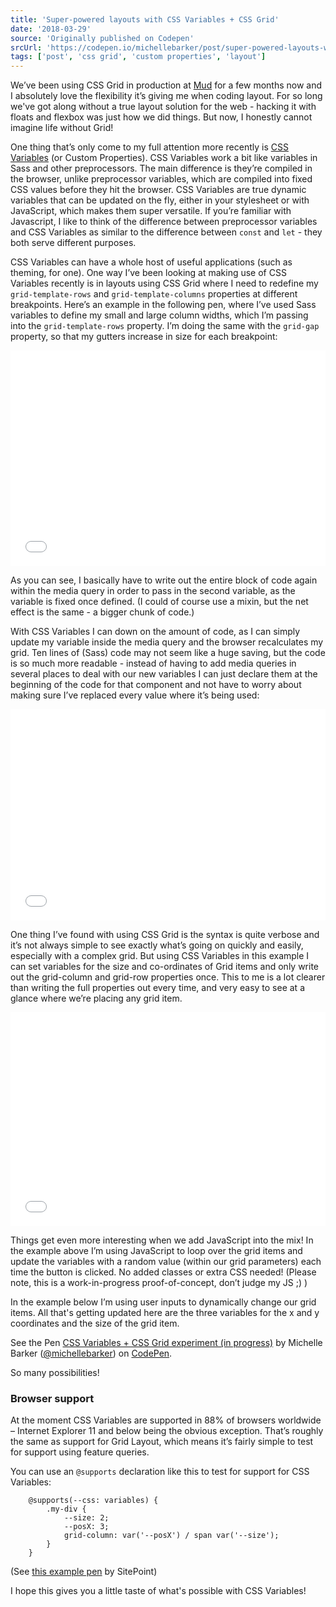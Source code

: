```yaml
---
title: 'Super-powered layouts with CSS Variables + CSS Grid'
date: '2018-03-29'
source: 'Originally published on Codepen'
srcUrl: 'https://codepen.io/michellebarker/post/super-powered-layouts-with-css-variables-css-gr'
tags: ['post', 'css grid', 'custom properties', 'layout']
---
```


We’ve been using CSS Grid in production at [Mud](http://ournameismud.co.uk/) for a few months now and I absolutely love the flexibility it’s giving me when coding layout. For so long we've got along without a true layout solution for the web - hacking it with floats and flexbox was just how we did things. But now, I honestly cannot imagine life without Grid!

One thing that’s only come to my full attention more recently is [CSS Variables](https://developer.mozilla.org/en-US/docs/Web/CSS/Using_CSS_variables) (or Custom Properties). CSS Variables work a bit like variables in Sass and other preprocessors. The main difference is they’re compiled in the browser, unlike preprocessor variables, which are compiled into fixed CSS values before they hit the browser. CSS Variables are true dynamic variables that can be updated on the fly, either in your stylesheet or with JavaScript, which makes them super versatile. If you’re familiar with Javascript, I like to think of the difference between preprocessor variables and CSS Variables as similar to the difference between `const` and `let` - they both serve different purposes.

CSS Variables can have a whole host of useful applications (such as theming, for one). One way I’ve been looking at making use of CSS Variables recently is in layouts using CSS Grid where I need to redefine my `grid-template-rows` and `grid-template-columns` properties at different breakpoints. Here’s an example in the following pen, where I’ve used Sass variables to define my small and large column widths, which I’m passing into the `grid-template-rows` property. I’m doing the same with the `grid-gap` property, so that my gutters increase in size for each breakpoint:

<iframe height='345' scrolling='no' title='Updating Grid track sizes Sass only' src='//codepen.io/michellebarker/embed/JLprPb/?height=345&theme-id=0&default-tab=css,result&embed-version=2' frameborder='no' allowtransparency='true' allowfullscreen='true' style='width: 100%;'>See the Pen <a href='https://codepen.io/michellebarker/pen/JLprPb/'>Updating Grid track sizes Sass only</a> by Michelle Barker (<a href='https://codepen.io/michellebarker'>@michellebarker</a>) on <a href='https://codepen.io'>CodePen</a>.
</iframe>

As you can see, I basically have to write out the entire block of code again within the media query in order to pass in the second variable, as the variable is fixed once defined. (I could of course use a mixin, but the net effect is the same - a bigger chunk of code.)

With CSS Variables I can down on the amount of code, as I can simply update my variable inside the media query and the browser recalculates my grid. Ten lines of (Sass) code may not seem like a huge saving, but the code is so much more readable - instead of having to add media queries in several places to deal with our new variables I can just declare them at the beginning of the code for that component and not have to worry about making sure I’ve replaced every value where it’s being used:

<iframe height='338' scrolling='no' title='CSS Variables updating grid track sizes' src='//codepen.io/michellebarker/embed/XEVoqJ/?height=338&theme-id=0&default-tab=css,result&embed-version=2' frameborder='no' allowtransparency='true' allowfullscreen='true' style='width: 100%;'>See the Pen <a href='https://codepen.io/michellebarker/pen/XEVoqJ/'>CSS Variables updating grid track sizes</a> by Michelle Barker (<a href='https://codepen.io/michellebarker'>@michellebarker</a>) on <a href='https://codepen.io'>CodePen</a>.
</iframe>

One thing I’ve found with using CSS Grid is the syntax is quite verbose and it’s not always simple to see exactly what’s going on quickly and easily, especially with a complex grid. But using CSS Variables in this example I can set variables for the size and co-ordinates of Grid items and only write out the grid-column and grid-row properties once. This to me is a lot clearer than writing the full properties out every time, and very easy to see at a glance where we’re placing any grid item.

<iframe height='342' scrolling='no' title='CSS Variables for randomly generated Grid placement' src='//codepen.io/michellebarker/embed/zWEKQE/?height=342&theme-id=0&default-tab=js,result&embed-version=2' frameborder='no' allowtransparency='true' allowfullscreen='true' style='width: 100%;'>See the Pen <a href='https://codepen.io/michellebarker/pen/zWEKQE/'>CSS Variables for randomly generated Grid placement</a> by Michelle Barker (<a href='https://codepen.io/michellebarker'>@michellebarker</a>) on <a href='https://codepen.io'>CodePen</a>.
</iframe>

Things get even more interesting when we add JavaScript into the mix! In the example above I’m using JavaScript to loop over the grid items and update the variables with a random value (within our grid parameters) each time the button is clicked. No added classes or extra CSS needed! (Please note, this is a work-in-progress proof-of-concept, don’t judge my JS ;) )

In the example below I’m using user inputs to dynamically change our grid items. All that's getting updated here are the three variables for the x and y coordinates and the size of the grid item.

<p data-height="336" data-theme-id="0" data-slug-hash="xWPyWj" data-default-tab="js,result" data-user="michellebarker" data-embed-version="2" data-pen-title="CSS Variables + CSS Grid experiment (in progress)" class="codepen">See the Pen <a href="https://codepen.io/michellebarker/pen/xWPyWj/">CSS Variables + CSS Grid experiment (in progress)</a> by Michelle Barker (<a href="https://codepen.io/michellebarker">@michellebarker</a>) on <a href="https://codepen.io">CodePen</a>.</p>
<script async src="https://static.codepen.io/assets/embed/ei.js"></script>

So many possibilities!

### Browser support

At the moment CSS Variables are supported in 88% of browsers worldwide – Internet Explorer 11 and below being the obvious exception. That’s roughly the same as support for Grid Layout, which means it’s fairly simple to test for support using feature queries.

You can use an `@supports` declaration like this to test for support for CSS Variables:

```
	@supports(--css: variables) {
		.my-div {
			--size: 2;
			--posX: 3;
			grid-column: var('--posX') / span var('--size');
		}
	}
```

(See [this example pen](https://codepen.io/SitePoint/pen/zzBrWY) by SitePoint)

I hope this gives you a little taste of what's possible with CSS Variables!
